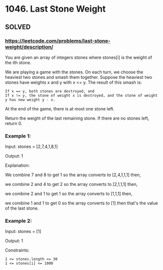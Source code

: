 # 1046. Last Stone Weight

## SOLVED

### https://leetcode.com/problems/last-stone-weight/description/

You are given an array of integers stones where stones[i] is the weight of the ith stone.

We are playing a game with the stones. On each turn, we choose the heaviest two stones and smash them together. Suppose the heaviest two stones have weights x and y with x <= y. The result of this smash is:

    If x == y, both stones are destroyed, and
    If x != y, the stone of weight x is destroyed, and the stone of weight y has new weight y - x.

At the end of the game, there is at most one stone left.

Return the weight of the last remaining stone. If there are no stones left, return 0.



### Example 1:

Input: stones = [2,7,4,1,8,1]

Output: 1

Explanation:

We combine 7 and 8 to get 1 so the array converts to [2,4,1,1,1] then,

we combine 2 and 4 to get 2 so the array converts to [2,1,1,1] then,

we combine 2 and 1 to get 1 so the array converts to [1,1,1] then,

we combine 1 and 1 to get 0 so the array converts to [1] then that's the value of the last stone.

### Example 2:

Input: stones = [1]

Output: 1



Constraints:

    1 <= stones.length <= 30
    1 <= stones[i] <= 1000

